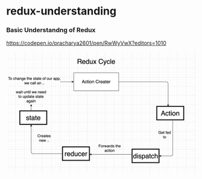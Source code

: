 # redux-understanding

<h3> Basic Understandng of Redux </h3>

 
https://codepen.io/pracharya2601/pen/RwWyVwX?editors=1010

<div align="center">
    <img src="assets/redux_cycle.png"> 
</div>